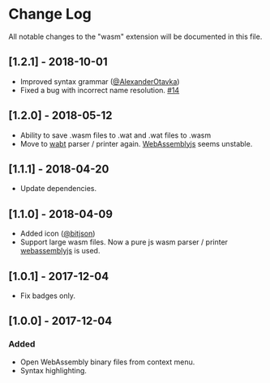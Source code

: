 # Change Log
All notable changes to the "wasm" extension will be documented in this file.

## [1.2.1] - 2018-10-01
- Improved syntax grammar ([@AlexanderOtavka](https://github.com/AlexanderOtavka))
- Fixed a bug with incorrect name resolution. [#14](https://github.com/reklatsmasters/vscode-wasm/issues/14)

## [1.2.0] - 2018-05-12
- Ability to save .wasm files to .wat and .wat files to .wasm
- Move to [wabt](https://www.npmjs.com/package/wabt) parser / printer again. [WebAssemblyjs](https://github.com/xtuc/webassemblyjs) seems unstable.

## [1.1.1] - 2018-04-20
- Update dependencies.

## [1.1.0] - 2018-04-09
- Added icon ([@bitjson](https://github.com/bitjson))
- Support large wasm files. Now a pure js wasm parser / printer [webassemblyjs](https://github.com/xtuc/webassemblyjs) is used.

## [1.0.1] - 2017-12-04
- Fix badges only.

## [1.0.0] - 2017-12-04
### Added
- Open WebAssembly binary files from context menu.
- Syntax highlighting.
